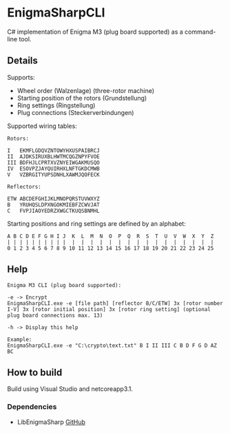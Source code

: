 # EnigmaSharpCLI

C# implementation of Enigma M3 (plug board supported) as a command-line tool.

## Details

Supports:
- Wheel order (Walzenlage) (three-rotor machine)
- Starting position of the rotors (Grundstellung) 
- Ring settings (Ringstellung)
- Plug connections (Steckerverbindungen)

Supported wiring tables:
```
Rotors:

I   EKMFLGDQVZNTOWYHXUSPAIBRCJ
II  AJDKSIRUXBLHWTMCQGZNPYFVOE
III BDFHJLCPRTXVZNYEIWGAKMUSQO
IV  ESOVPZJAYQUIRHXLNFTGKDCMWB
V   VZBRGITYUPSDNHLXAWMJQOFECK

Reflectors:

ETW ABCDEFGHIJKLMNOPQRSTUVWXYZ
B   YRUHQSLDPXNGOKMIEBFZCWVJAT
C   FVPJIAOYEDRZXWGCTKUQSBNMHL
```

Starting positions and ring settings are defined by an alphabet:
```
A B C D E F G H I J  K  L  M  N  O  P  Q  R  S  T  U  V  W  X  Y  Z
| | | | | | | | | |  |  |  |  |  |  |  |  |  |  |  |  |  |  |  |  |
0 1 2 3 4 5 6 7 8 9 10 11 12 13 14 15 16 17 18 19 20 21 22 23 24 25
```

## Help

```
Enigma M3 CLI (plug board supported):

-e -> Encrypt
EnigmaSharpCLI.exe -e [file path] [reflector B/C/ETW] 3x [rotor number I-V] 3x [rotor initial position] 3x [rotor ring setting] (optional plug board connections max. 13)

-h -> Display this help

Example:
EnigmaSharpCLI.exe -e "C:\crypto\text.txt" B I II III C B D F G D AZ BC
```
## How to build

Build using Visual Studio and netcoreapp3.1.

### Dependencies

* LibEnigmaSharp [GitHub](https://github.com/wak-sudo/LibEnigmaSharp)
